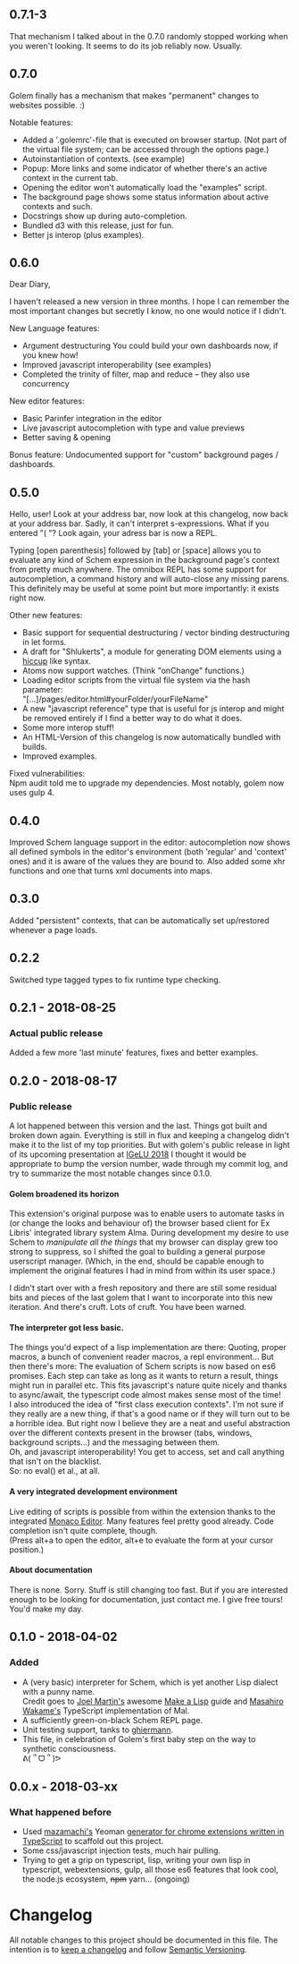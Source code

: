 ## 0.7.1-3
That mechanism I talked about in the 0.7.0 randomly stopped working when you weren't looking. It seems to do its job  reliably now. Usually.

## 0.7.0
Golem finally has a mechanism that makes "permanent" changes to websites possible. :)

Notable features:
- Added a '.golemrc'-file that is executed on browser startup. (Not part of the virtual file system; can be accessed through the options page.)
- Autoinstantiation of contexts. (see example)
- Popup: More links and some indicator of whether there's an active context in the current tab.
- Opening the editor won't automatically load the "examples" script.
- The background page shows some status information about active contexts and such.
- Docstrings show up during auto-completion.
- Bundled d3 with this release, just for fun.
- Better js interop (plus examples).

## 0.6.0
Dear Diary,

I haven't released a new version in three months. I hope I can remember the most important changes but secretly I know, no one would notice if I didn't.

New Language features:
- Argument destructuring
  You could build your own dashboards now, if you knew how!
- Improved javascript interoperability (see examples)
- Completed the trinity of filter, map and reduce – they also use concurrency

New editor features:  
- Basic Parinfer integration in the editor
- Live javascript autocompletion with type and value previews
- Better saving & opening

Bonus feature: Undocumented support for "custom" background pages / dashboards.

## 0.5.0
Hello, user! Look at your address bar, now look at this changelog, now back at your address bar. Sadly, it can't interpret s-expressions. What if you entered "( "? Look again, your adress bar is now a REPL.

Typing [open parenthesis] followed by [tab] or [space] allows you to evaluate any kind of Schem expression in the background page's context from pretty much anywhere. The omnibox REPL has some support for autocompletion, a command history and will auto-close any missing parens. This definitely may be useful at some point but more importantly: it exists right now.

Other new features:
- Basic support for sequential destructuring / vector binding destructuring in let forms.
- A draft for "Shlukerts", a module for generating DOM elements using a [hiccup](https://github.com/weavejester/hiccup) like syntax.
- Atoms now support watches. (Think "onChange" functions.)
- Loading editor scripts from the virtual file system via the hash parameter:  
"[...]/pages/editor.html#yourFolder/yourFileName"
- A new "javascript reference" type that is useful for js interop and might be removed entirely if I find a better way to do what it does.
- Some more interop stuff!
- An HTML-Version of this changelog is now automatically bundled with builds.
- Improved examples.

Fixed vulnerabilities:  
Npm audit told me to upgrade my dependencies. Most notably, golem now uses gulp 4.

## 0.4.0
Improved Schem language support in the editor: autocompletion now shows all defined symbols in the editor's environment (both 'regular' and 'context' ones) and it is aware of the values they are bound to. Also added some xhr functions and one that turns xml documents into maps.

## 0.3.0
Added "persistent" contexts, that can be automatically set up/restored whenever a page loads.

## 0.2.2
Switched type tagged types to fix runtime type checking.

## 0.2.1 - 2018-08-25
### Actual public release
Added a few more 'last minute' features, fixes and better examples.

## 0.2.0 - 2018-08-17
### Public release
A lot happened between this version and the last. Things got built and broken down again. Everything is still in flux and keeping a changelog didn't make it to the list of my top priorities. But with golem's public release in light of its upcoming presentation at [IGeLU 2018](http://igelu2018.cz/) I thought it would be appropriate to bump the version number, wade through my commit log, and try to summarize the most notable changes since 0.1.0.

#### Golem broadened its horizon
This extension's original purpose was to enable users to automate tasks in (or change the looks and behaviour of) the browser based client for Ex Libris' integrated library system Alma.
During development my desire to use Schem to *manipulate all the things* that my browser can display grew too strong to suppress, so I shifted the goal to building a general purpose userscript manager. (Which, in the end, should be capable enough to implement the original features I had in mind from within its user space.)

I didn't start over with a fresh repository and there are still some residual bits and pieces of the last golem that I want to incorporate into this new iteration. And there's cruft. Lots of cruft. You have been warned.

#### The interpreter got less basic.  
The things you'd expect of a lisp implementation are there: Quoting, proper macros, a bunch of convenient reader macros, a repl environment...
But then there's more: The evaluation of Schem scripts is now based on es6 promises. Each step can take as long as it wants to return a result, things might run in parallel etc. This fits javascript's nature quite nicely and thanks to async/await, the typescript code almost makes sense most of the time!  
I also introduced the idea of "first class execution contexts". I'm not sure if they really are a new thing, if that's a good name or if they will turn out to be a horrible idea. But right now I believe they are a neat and useful abstraction over the different contexts present in the browser (tabs, windows, background scripts...) and the messaging between them.  
Oh, and javascript interoperability! You get to access, set and call anything that isn't on the blacklist.  
So: no eval() et al., at all.

#### A very integrated development environment
Live editing of scripts is possible from within the extension thanks to the integrated [Monaco Editor](https://github.com/Microsoft/monaco-editor). Many features feel pretty good already. Code completion isn't quite complete, though.  
(Press alt+a to open the editor, alt+e to evaluate the form at your cursor position.)

#### About documentation
There is none. Sorry. Stuff is still changing too fast. But if you are interested enough to be looking for documentation, just contact me. I give free tours! You'd make my day.


## 0.1.0 - 2018-04-02

### Added
- A (very basic) interpreter for Schem, which is yet another Lisp dialect with a punny name.  
Credit goes to [Joel Martin's](https://github.com/kanaka) awesome [Make a Lisp](https://github.com/kanaka/mal/blob/master/process/guide.md) guide and [Masahiro Wakame's](https://github.com/vvakame) TypeScript implementation of Mal.
- A sufficiently green-on-black Schem REPL page.
- Unit testing support, tanks to [ghiermann](https://github.com/ghiermann).
- This file, in celebration of Golem's first baby step on the way to synthetic consciousness.  
ᕕ( ՞ ᗜ ՞ )ᕗ

## 0.0.x - 2018-03-xx
### What happened before
- Used [mazamachi's](https://github.com/mazamachi) Yeoman [generator for chrome extensions written in TypeScript](https://github.com/mazamachi/generator-chrome-extension-kickstart-typescript) to scaffold out this project.
- Some css/javascript injection tests, much hair pulling.
- Trying to get a grip on typescript, lisp, writing your own lisp in typescript, webextensions, gulp, all those es6 features that look cool, the node.js ecosystem, ~~npm~~ yarn... (ongoing)

# Changelog
All notable changes to this project should be documented in this file. The intention is to [keep a changelog](https://keepachangelog.com/en/1.0.0/) and follow [Semantic Versioning](https://semver.org/).